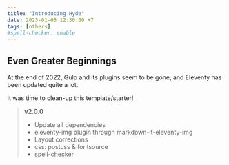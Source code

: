 ```yaml
---
title: "Introducing Hyde"
date: 2023-01-05 12:30:00 +7
tags: [others]
#spell-checker: enable
---
```

## Even Greater Beginnings

At the end of 2022, Gulp and its plugins seem to be gone, and Eleventy has been updated quite a lot.

It was time to clean-up this template/starter!

>**v2.0.0**
>
>- Update all dependencies
>- eleventy-img plugin through markdown-it-eleventy-img
>- Layout corrections
>- css: postcss & fontsource
>- spell-checker
